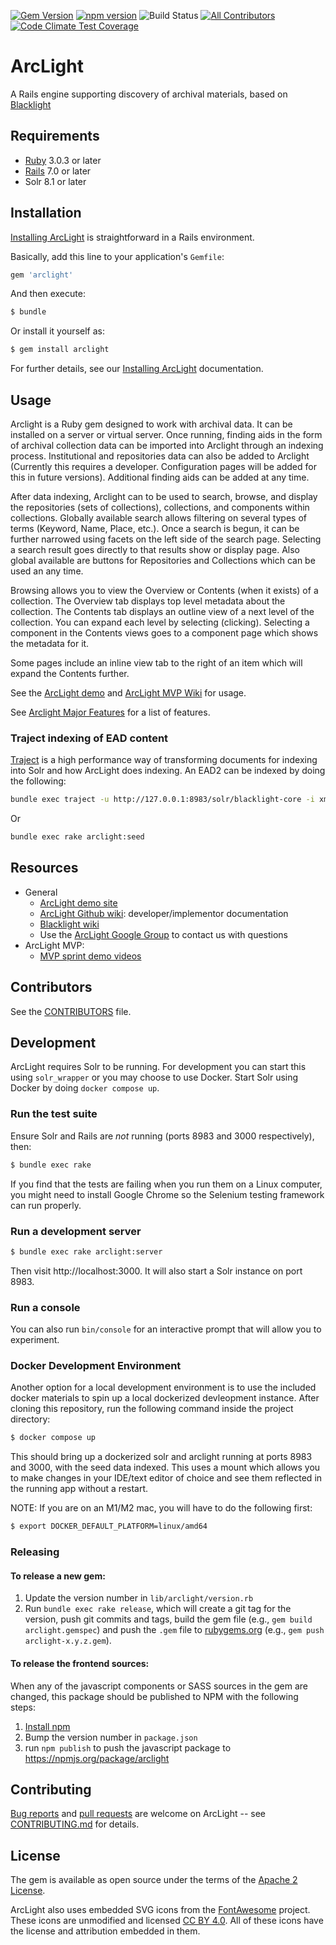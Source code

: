 [![Gem Version](https://badge.fury.io/rb/arclight.svg)](https://badge.fury.io/rb/arclight)
[![npm version](https://badge.fury.io/js/arclight.svg)](https://badge.fury.io/js/arclight)
![Build Status](https://github.com/projectblacklight/arclight/workflows/CI/badge.svg)
[![All Contributors](https://img.shields.io/badge/all_contributors-17-orange.svg?style=flat-square)](CONTRIBUTORS.md)
[![Code Climate Test Coverage](https://codeclimate.com/github/projectblacklight/arclight/badges/coverage.svg)](https://codeclimate.com/github/projectblacklight/arclight/coverage)

# ArcLight

A Rails engine supporting discovery of archival materials, based on [Blacklight](https://projectblacklight.org/)


## Requirements

* [Ruby](https://www.ruby-lang.org/en/) 3.0.3 or later
* [Rails](http://rubyonrails.org) 7.0 or later
* Solr 8.1 or later

## Installation

[Installing ArcLight](https://github.com/projectblacklight/arclight/wiki/Creating,-installing,-and-running-your-ArcLight-application) is straightforward in a Rails environment.

Basically, add this line to your application's `Gemfile`:

```ruby
gem 'arclight'
```

And then execute:

```sh
$ bundle
```

Or install it yourself as:

```sh
$ gem install arclight
```

For further details, see our [Installing ArcLight](https://github.com/projectblacklight/arclight/wiki/Creating,-installing,-and-running-your-ArcLight-application) documentation.

## Usage

Arclight is a Ruby gem designed to work with archival data. It can be installed on a server or virtual server. Once running, finding aids in the form of archival collection data can be imported into Arclight through an indexing process. Institutional and repositories data can also be added to Arclight (Currently this requires a developer. Configuration pages will be added for this in future versions). Additional finding aids can be added at any time.

After data indexing, Arclight can to be used to search, browse, and display the repositories (sets of collections), collections, and components within collections. Globally available search allows filtering on several types of terms (Keyword, Name, Place, etc.). Once a search is begun, it can be further narrowed using facets on the left side of the search page. Selecting a search result goes directly to that results show or display page. Also global available are buttons for Repositories and Collections which can be used an any time.

Browsing allows you to view the Overview or Contents (when it exists) of a collection. The Overview tab displays top level metadata about the collection. The Contents tab displays an outline view of a next level of the collection. You can expand each level by selecting (clicking). Selecting a component in the Contents views goes to a component page which shows the metadata for it.

Some pages include an inline view tab to the right of an item which will expand the Contents further.

See the [ArcLight demo](https://arclight-demo.projectblacklight.org/) and [ArcLight MVP Wiki](https://github.com/projectblacklight/arclight/wiki) for usage.

See [Arclight Major Features](https://github.com/projectblacklight/arclight/wiki/Arclight-Major-Features) for a list of features.

### Traject indexing of EAD content
[Traject](https://github.com/traject/traject) is a high performance way of transforming documents for indexing into Solr and how ArcLight does indexing. An EAD2 can be indexed by doing the following:

```sh
bundle exec traject -u http://127.0.0.1:8983/solr/blacklight-core -i xml -c lib/arclight/traject/ead2_config.rb spec/fixtures/ead/sample/large-components-list.xml
```

Or

```sh
bundle exec rake arclight:seed
```

## Resources

* General
  * [ArcLight demo site](https://arclight-demo.projectblacklight.org/)
  * [ArcLight Github wiki](https://github.com/projectblacklight/arclight/wiki): developer/implementor documentation
  * [Blacklight wiki](https://github.com/projectblacklight/blacklight/wiki)
  * Use the [ArcLight Google Group](http://groups.google.com/d/forum/arclight-community) to contact us with questions
* ArcLight MVP:
  * [MVP sprint demo videos](https://www.youtube.com/playlist?list=PLMdUaIJ0G8QgbuDCUVvFhTSTO96N37lRA)

## Contributors

See the [CONTRIBUTORS](CONTRIBUTORS.md) file.

## Development

ArcLight requires Solr to be running.  For development you can start this using `solr_wrapper` or you may choose to use Docker. Start Solr using Docker by doing `docker compose up`.

### Run the test suite

Ensure Solr and Rails are _not_ running (ports 8983 and 3000 respectively), then:

```sh
$ bundle exec rake
```
If you find that the tests are failing when you run them on a Linux computer, you might need to install Google Chrome so the Selenium testing framework can run properly.

### Run a development server

```sh
$ bundle exec rake arclight:server
```

Then visit http://localhost:3000. It will also start a Solr instance on port 8983.

### Run a console

You can also run `bin/console` for an interactive prompt that will allow you to experiment.

### Docker Development Environment

Another option for a local development environment is to use the included docker materials to spin up a local dockerized devleopment instance. After cloning this repository, run the following command inside the project directory:

```sh
$ docker compose up
```
This should bring up a dockerized solr and arclight running at ports 8983 and 3000, with the seed data indexed. This uses a mount which allows you to make changes in your IDE/text editor of choice and see them reflected in the running app without a restart.

NOTE: If you are on an M1/M2 mac, you will have to do the following first:

```sh
$ export DOCKER_DEFAULT_PLATFORM=linux/amd64
```

### Releasing

#### To release a new gem:

1. Update the version number in `lib/arclight/version.rb`
2. Run `bundle exec rake release`, which will create a git tag for the version, push git commits and tags, build the gem file (e.g., `gem build arclight.gemspec`) and push the `.gem` file to [rubygems.org](https://rubygems.org) (e.g., `gem push arclight-x.y.z.gem`).

#### To release the frontend sources:

When any of the javascript components or SASS sources in the gem are changed, this package should be published to NPM with the following steps:
1. [Install npm](https://www.npmjs.com/get-npm)
2. Bump the version number in `package.json`
3. run `npm publish` to push the javascript package to https://npmjs.org/package/arclight

## Contributing

[Bug reports](https://github.com/projectblacklight/arclight/issues) and [pull requests](https://github.com/projectblacklight/arclight/pulls) are welcome on ArcLight -- see [CONTRIBUTING.md](https://github.com/projectblacklight/arclight/blob/main/CONTRIBUTING.md) for details.
## License

The gem is available as open source under the terms of the [Apache 2 License](https://opensource.org/licenses/Apache-2.0).

ArcLight also uses embedded SVG icons from the [FontAwesome](https://fontawesome.com) project. These icons are unmodified and licensed [CC BY 4.0](https://creativecommons.org/licenses/by/4.0/). All of these icons have the license and attribution embedded in them.

